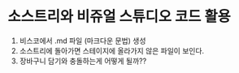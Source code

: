 # 소스트리와 비쥬얼 스튜디오 코드 활용
1. 비스코에서 .md 파일 (마크다운 문법) 생성
2. 소스트리에 돌아가면 스테이지에 올라가지 않은 파일이 보인다.
3. 장바구니 담기와 충돌하는게 어떻게 될까??